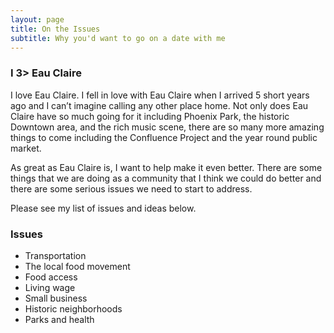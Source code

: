 ```yaml
---
layout: page
title: On the Issues
subtitle: Why you'd want to go on a date with me
---
```


### I 3> Eau Claire

I love Eau Claire. I fell in love with Eau Claire when I arrived 5 short years ago and I can’t imagine calling any other place home. Not only does Eau Claire have so much going for it including Phoenix Park, the historic Downtown area, and the rich music scene, there are so many more amazing things to come including the Confluence Project and the year round public market. 

As great as Eau Claire is, I want to help make it even better. There are some things that we are doing as a community that I think we could do better and there are some serious issues we need to start to address. 

Please see my list of issues and ideas below. 


### Issues

- Transportation
- The local food movement
- Food access
- Living wage
- Small business
- Historic neighborhoods
- Parks and health